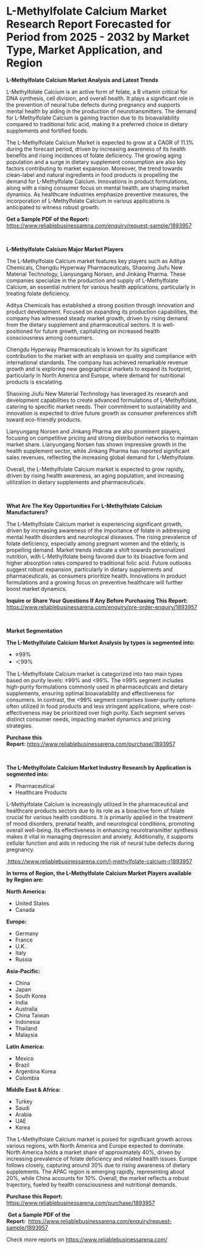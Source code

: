 <p><h1>L-Methylfolate Calcium Market Research Report Forecasted for Period from 2025 -  2032 by Market Type, Market Application, and Region</h1></p><p><strong>L-Methylfolate Calcium Market Analysis and Latest Trends</strong></p>
<p><p>L-Methylfolate Calcium is an active form of folate, a B vitamin critical for DNA synthesis, cell division, and overall health. It plays a significant role in the prevention of neural tube defects during pregnancy and supports mental health by aiding in the production of neurotransmitters. The demand for L-Methylfolate Calcium is gaining traction due to its bioavailability compared to traditional folic acid, making it a preferred choice in dietary supplements and fortified foods.</p><p>The L-Methylfolate Calcium Market is expected to grow at a CAGR of 11.1% during the forecast period, driven by increasing awareness of its health benefits and rising incidences of folate deficiency. The growing aging population and a surge in dietary supplement consumption are also key factors contributing to market expansion. Moreover, the trend towards clean-label and natural ingredients in food products is propelling the demand for L-Methylfolate Calcium. Innovations in product formulations, along with a rising consumer focus on mental health, are shaping market dynamics. As healthcare industries emphasize preventive measures, the incorporation of L-Methylfolate Calcium in various applications is anticipated to witness robust growth.</p></p>
<p><strong>Get a Sample PDF of the Report:&nbsp;</strong> <a href="https://www.reliablebusinessarena.com/enquiry/request-sample/1893957?utm_campaign=2236&utm_medium=2&utm_source=Github&utm_content=ia&utm_term=30012025&utm_id=l-methylfolate-calcium">https://www.reliablebusinessarena.com/enquiry/request-sample/1893957</a></p>
<p>&nbsp;</p>
<p><strong>L-Methylfolate Calcium Major Market Players</strong></p>
<p><p>The L-Methylfolate Calcium market features key players such as Aditya Chemicals, Chengdu Hyperway Pharmaceuticals, Shaoxing Jiufu New Material Technology, Lianyungang Norsen, and Jinkang Pharma. These companies specialize in the production and supply of L-Methylfolate Calcium, an essential nutrient for various health applications, particularly in treating folate deficiency.</p><p>Aditya Chemicals has established a strong position through innovation and product development. Focused on expanding its production capabilities, the company has witnessed steady market growth, driven by rising demand from the dietary supplement and pharmaceutical sectors. It is well-positioned for future growth, capitalizing on increased health consciousness among consumers.</p><p>Chengdu Hyperway Pharmaceuticals is known for its significant contribution to the market with an emphasis on quality and compliance with international standards. The company has achieved remarkable revenue growth and is exploring new geographical markets to expand its footprint, particularly in North America and Europe, where demand for nutritional products is escalating.</p><p>Shaoxing Jiufu New Material Technology has leveraged its research and development capabilities to create advanced formulations of L-Methylfolate, catering to specific market needs. Their commitment to sustainability and innovation is expected to drive future growth as consumer preferences shift toward eco-friendly products.</p><p>Lianyungang Norsen and Jinkang Pharma are also prominent players, focusing on competitive pricing and strong distribution networks to maintain market share. Lianyungang Norsen has shown impressive growth in the health supplement sector, while Jinkang Pharma has reported significant sales revenues, reflecting the increasing global demand for L-Methylfolate.</p><p>Overall, the L-Methylfolate Calcium market is expected to grow rapidly, driven by rising health awareness, an aging population, and increasing utilization in dietary supplements and pharmaceuticals.</p></p>
<p>&nbsp;</p>
<p><strong>What Are The Key Opportunities For L-Methylfolate Calcium Manufacturers?</strong></p>
<p><p>The L-Methylfolate Calcium market is experiencing significant growth, driven by increasing awareness of the importance of folate in addressing mental health disorders and neurological diseases. The rising prevalence of folate deficiency, especially among pregnant women and the elderly, is propelling demand. Market trends indicate a shift towards personalized nutrition, with L-Methylfolate being favored due to its bioactive form and higher absorption rates compared to traditional folic acid. Future outlooks suggest robust expansion, particularly in dietary supplements and pharmaceuticals, as consumers prioritize health. Innovations in product formulations and a growing focus on preventive healthcare will further boost market dynamics.</p></p>
<p><strong>Inquire or Share Your Questions If Any Before Purchasing This Report:</strong> <a href="https://www.reliablebusinessarena.com/enquiry/pre-order-enquiry/1893957?utm_campaign=2236&utm_medium=2&utm_source=Github&utm_content=ia&utm_term=30012025&utm_id=l-methylfolate-calcium">https://www.reliablebusinessarena.com/enquiry/pre-order-enquiry/1893957</a></p>
<p>&nbsp;</p>
<p><strong>Market Segmentation</strong></p>
<p><strong>The L-Methylfolate Calcium Market Analysis by types is segmented into:</strong></p>
<p><ul><li>≥99%</li><li>＜99%</li></ul></p>
<p><p>The L-Methylfolate Calcium market is categorized into two main types based on purity levels: ≥99% and <99%. The ≥99% segment includes high-purity formulations commonly used in pharmaceuticals and dietary supplements, ensuring optimal bioavailability and effectiveness for consumers. In contrast, the <99% segment comprises lower-purity options often utilized in food products and less stringent applications, where cost-effectiveness may be prioritized over high purity. Each segment serves distinct consumer needs, impacting market dynamics and pricing strategies.</p></p>
<p><strong>Purchase this Report:&nbsp;</strong><a href="https://www.reliablebusinessarena.com/purchase/1893957?utm_campaign=2236&utm_medium=2&utm_source=Github&utm_content=ia&utm_term=30012025&utm_id=l-methylfolate-calcium">https://www.reliablebusinessarena.com/purchase/1893957</a></p>
<p>&nbsp;</p>
<p><strong>The L-Methylfolate Calcium Market Industry Research by Application is segmented into:</strong></p>
<p><ul><li>Pharmaceutical</li><li>Healthcare Products</li></ul></p>
<p><p>L-Methylfolate Calcium is increasingly utilized in the pharmaceutical and healthcare products sectors due to its role as a bioactive form of folate crucial for various health conditions. It is primarily applied in the treatment of mood disorders, prenatal health, and neurological conditions, promoting overall well-being. Its effectiveness in enhancing neurotransmitter synthesis makes it vital in managing depression and anxiety. Additionally, it supports cellular function and aids in reducing the risk of neural tube defects during pregnancy.</p></p>
<p><a href="https://www.reliablebusinessarena.com/l-methylfolate-calcium-r1893957?utm_campaign=2236&utm_medium=2&utm_source=Github&utm_content=ia&utm_term=30012025&utm_id=l-methylfolate-calcium">&nbsp;https://www.reliablebusinessarena.com/l-methylfolate-calcium-r1893957</a></p>
<p><strong>In terms of Region, the L-Methylfolate Calcium Market Players available by Region are:</strong></p>
<p>
    <p> <strong> North America: </strong>
        <ul>
            <li>United States</li>
            <li>Canada</li>
        </ul>
        </p> 
    <p> <strong> Europe: </strong>
        <ul>
            <li>Germany</li>
            <li>France</li>
            <li>U.K.</li>
            <li>Italy</li>
            <li>Russia</li>
        </ul>
        </p> 
    <p> <strong> Asia-Pacific: </strong>
        <ul>
            <li>China</li>
            <li>Japan</li>
            <li>South Korea</li>
            <li>India</li>
            <li>Australia</li>
            <li>China Taiwan</li>
            <li>Indonesia</li>
            <li>Thailand</li>
            <li>Malaysia</li>
        </ul>
        </p> 
    <p> <strong> Latin America: </strong>
        <ul>
            <li>Mexico</li>
            <li>Brazil</li>
            <li>Argentina Korea</li>
            <li>Colombia</li>
        </ul>
        </p> 
    <p> <strong> Middle East & Africa: </strong>
        <ul>
            <li>Turkey</li>
            <li>Saudi</li>
            <li>Arabia</li>
            <li>UAE</li>
            <li>Korea</li>
        </ul>
    </p>
    </p>
<p><p>The L-Methylfolate Calcium market is poised for significant growth across various regions, with North America and Europe expected to dominate. North America holds a market share of approximately 40%, driven by increasing prevalence of folate deficiency and related health issues. Europe follows closely, capturing around 30% due to rising awareness of dietary supplements. The APAC region is emerging rapidly, representing about 20%, while China accounts for 10%. Overall, the market reflects a robust trajectory, fueled by health consciousness and nutritional demands.</p></p>
<p><strong>Purchase this Report: </strong><a href="https://www.reliablebusinessarena.com/purchase/1893957?utm_campaign=2236&utm_medium=2&utm_source=Github&utm_content=ia&utm_term=30012025&utm_id=l-methylfolate-calcium">https://www.reliablebusinessarena.com/purchase/1893957</a></p>
<p>&nbsp;<strong>Get a Sample PDF of the Report:&nbsp;&nbsp;</strong><a href="https://www.reliablebusinessarena.com/enquiry/request-sample/1893957?utm_campaign=2236&utm_medium=2&utm_source=Github&utm_content=ia&utm_term=30012025&utm_id=l-methylfolate-calcium">https://www.reliablebusinessarena.com/enquiry/request-sample/1893957</a></p>
<p><strong></strong></p>
<p>Check more reports on <a href="https://www.reliablebusinessarena.com/?utm_campaign=2236&utm_medium=2&utm_source=Github&utm_content=ia&utm_term=30012025&utm_id=l-methylfolate-calcium">https://www.reliablebusinessarena.com/</a></p>